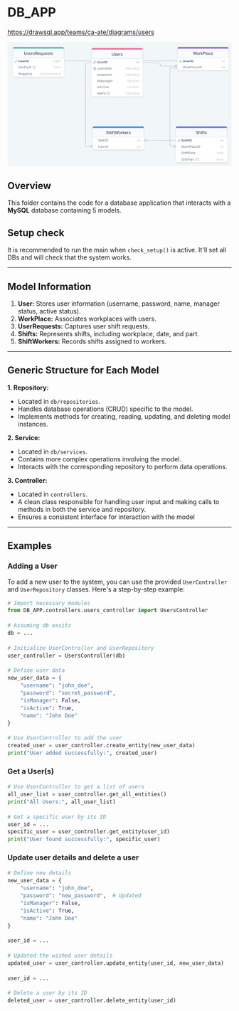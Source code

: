 # DB_APP

https://drawsql.app/teams/ca-ate/diagrams/users

![tables.png](tables.png)

## Overview

This folder contains the code for a database application that interacts with a **MySQL** database containing 5 models.

## Setup check
It is recommended to run the main when `check_setup()` is active. It'll set all DBs and will check that the system works.

---

## Model Information

1. **User:** Stores user information (username, password, name, manager status, active status).
2. **WorkPlace:** Associates workplaces with users.
3. **UserRequests:** Captures user shift requests.
4. **Shifts:** Represents shifts, including workplace, date, and part.
5. **ShiftWorkers:** Records shifts assigned to workers.

---

## Generic Structure for Each Model
**1. Repository:**
   * Located in `db/repositories`.
   * Handles database operations (CRUD) specific to the model.
   * Implements methods for creating, reading, updating, and deleting model instances.

**2. Service:**
   * Located in `db/services`.
   * Contains more complex operations involving the model.
   * Interacts with the corresponding repository to perform data operations.

**3. Controller:**
   * Located in `controllers`.
   * A clean class responsible for handling user input and making calls to methods in both the service and repository.
   * Ensures a consistent interface for interaction with the model

---

## Examples
### Adding a User

To add a new user to the system, you can use the provided `UserController` and `UserRepository` classes. Here's a step-by-step example:

```python
# Import necessary modules
from DB_APP.controllers.users_controller import UsersController

# Assuming db exsits
db = ...

# Initialize UserController and UserRepository
user_controller = UsersController(db)

# Define user data
new_user_data = {
    "username": "john_doe",
    "password": "secret_password",
    "isManager": False,
    "isActive": True,
    "name": "John Doe"
}

# Use UserController to add the user
created_user = user_controller.create_entity(new_user_data)
print("User added successfully:", created_user)
```

### Get a User(s)
```python
# Use UserController to get a list of users
all_user_list = user_controller.get_all_entities()
print("All Users:", all_user_list)

# Get a specific user by its ID
user_id = ...
specific_user = user_controller.get_entity(user_id)
print("User found successfully:", specific_user)
```

### Update user details and delete a user
```python
# Define new details
new_user_data = {
    "username": "john_doe",
    "password": "new_password",  # Updated
    "isManager": False,
    "isActive": True,
    "name": "John Doe"
}

user_id = ...

# Updated the wished user details
updated_user = user_controller.update_entity(user_id, new_user_data)

user_id = ...

# Delete a user by its ID
deleted_user = user_controller.delete_entity(user_id)
```
